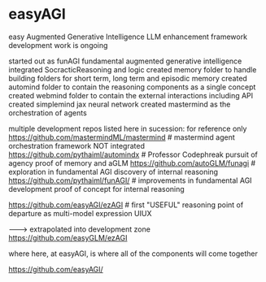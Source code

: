 # easyAGI
easy Augmented Generative Intelligence LLM enhancement framework
development work is ongoing

started out as funAGI fundamental augmented generative intelligence
integrated SocracticReasoning and logic
created memory folder to handle building folders for short term, long term and episodic memory
created automind folder to contain the reasoning components as a single concept
created webmind folder to contain the external interactions including API
created simplemind jax neural network
created mastermind as the orchestration of agents


multiple development repos listed here in sucession: for reference only
https://github.com/mastermindML/mastermind # mastermind agent orchestration framework NOT integrated
https://github.com/pythaiml/automindx # Professor Codephreak pursuit of agency proof of memory and aGLM
https://github.com/autoGLM/funagi # exploration in fundamental AGI discovery of internal reasoning
https://github.com/pythaiml/funAGI/ # improvements in fundamental AGI development proof of concept for internal reasoning

https://github.com/easyAGI/ezAGI # first "USEFUL" reasoning point of departure as multi-model expression UIUX

---> extrapolated into development zone https://github.com/easyGLM/ezAGI

where here, at easyAGI, is where all of the components will come together

https://github.com/easyAGI/
